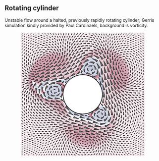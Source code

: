 Rotating cylinder
-----------------

Unstable flow around a halted, previously rapidly rotating cylinder;
Gerris simulation kindly provided by Paul Cardinaels, background is
vorticity.

<div align='center'>
  <img src='compose.png' width='400px'>
</div>
